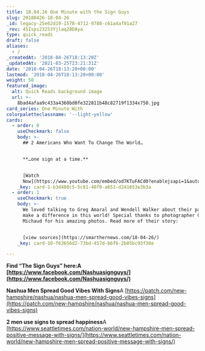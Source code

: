 ```yaml
---
title: 18.04.26 One Minute with the Sign Guys
slug: 20180426-18-04-26
_id: legacy-25e62d19-1578-4712-9780-c61a4af01a27
_rev: 45Isps23253Yjlaq28DAya
type: quick_reads
draft: false
aliases:
  - /
_createdAt: '2018-04-26T18:13:20Z'
_updatedAt: '2021-03-25T23:21:31Z'
date: '2018-04-26T18:13:20+00:00'
lastmod: '2018-04-26T18:13:20+00:00'
weight: 50
featured_image:
  alt: Quick Reads background image
  url: >-
    8bad4afaa9c433a4360bd0fe322811b48c82719f1334x750.jpg
card_series: One Minute With
colorpaletteclassname: '--light-yellow'
cards:
  - order: 0
    useCheckmark: false
    body: >-
      ## 2 Americans Who Want To Change The World…


      **…one sign at a time.**


      [Watch
      Now](https://www.youtube.com/embed/od7KTuFACd0?enablejsapi=1&autoplay=1&rel=0)
    _key: card-1-b3d408c5-5c81-48f0-a653-d241653e3b3a
  - order: 1
    useCheckmark: true
    body: >-
      We loved talking to Greg Amaral and Wendell Walker about their passion to
      make a difference in this world! Special thanks to photographer Craig
      Michaud for his amazing photos. Read more of their story:


      [view sources](https://smarthernews.com/18-04-26/)
    _key: card-10-f63656d2-73bd-457d-b6f6-2b05bc93f38e

---
```

**Find “The Sign Guys” here:A [https://www.facebook.com/Nashuasignguys/](https://www.facebook.com/Nashuasignguys/)**

**Nashua Men Spread Good Vibes With Signs**A [https://patch.com/new-hampshire/nashua/nashua-men-spread-good-vibes-signs](https://patch.com/new-hampshire/nashua/nashua-men-spread-good-vibes-signs)

**2 men use signs to spread happiness**A [https://www.seattletimes.com/nation-world/new-hampshire-men-spread-positive-message-with-signs/](https://www.seattletimes.com/nation-world/new-hampshire-men-spread-positive-message-with-signs/)